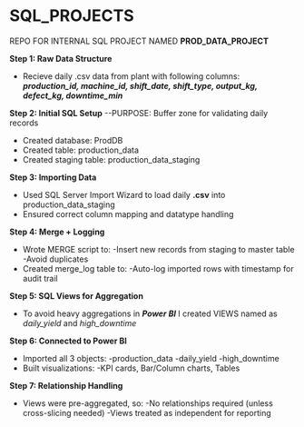 # SQL_PROJECTS
REPO FOR INTERNAL SQL PROJECT NAMED **PROD_DATA_PROJECT**

**Step 1: Raw Data Structure**
* Recieve daily .csv data from plant with following columns:
***production_id, machine_id, shift_date, shift_type, output_kg, defect_kg, downtime_min***

**Step 2: Initial SQL Setup** --PURPOSE: Buffer zone for validating daily records
* Created database: ProdDB
* Created table: production_data
* Created staging table: production_data_staging

**Step 3: Importing Data**
* Used SQL Server Import Wizard to load daily **.csv** into production_data_staging
* Ensured correct column mapping and datatype handling

**Step 4: Merge + Logging**
* Wrote MERGE script to:
    -Insert new records from staging to master table
    -Avoid duplicates
* Created merge_log table to:
    -Auto-log imported rows with timestamp for audit trail

**Step 5: SQL Views for Aggregation**
* To avoid heavy aggregations in ***Power BI*** I created VIEWS named as *daily_yield* and *high_downtime*

**Step 6: Connected to Power BI**
* Imported all 3 objects:
    -production_data
    -daily_yield
    -high_downtime
* Built visualizations:
    -KPI cards, Bar/Column charts, Tables

**Step 7: Relationship Handling**
* Views were pre-aggregated, so:
    -No relationships required (unless cross-slicing needed)
    -Views treated as independent for reporting
